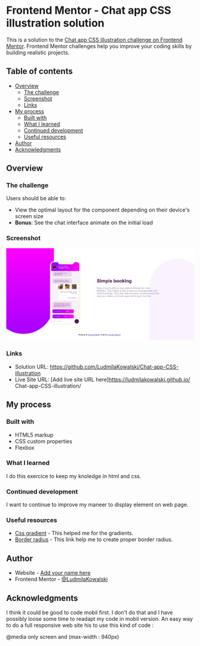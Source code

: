 # Frontend Mentor - Chat app CSS illustration solution

This is a solution to the [Chat app CSS illustration challenge on Frontend Mentor](https://www.frontendmentor.io/challenges/chat-app-css-illustration-O5auMkFqY). Frontend Mentor challenges help you improve your coding skills by building realistic projects. 

## Table of contents

- [Overview](#overview)
  - [The challenge](#the-challenge)
  - [Screenshot](#screenshot)
  - [Links](#links)
- [My process](#my-process)
  - [Built with](#built-with)
  - [What I learned](#what-i-learned)
  - [Continued development](#continued-development)
  - [Useful resources](#useful-resources)
- [Author](#author)
- [Acknowledgments](#acknowledgments)


## Overview

### The challenge

Users should be able to:

- View the optimal layout for the component depending on their device's screen size
- **Bonus**: See the chat interface animate on the initial load

### Screenshot

![](./images/site3.png)



### Links

- Solution URL: https://github.com/LudmilaKowalski/Chat-app-CSS-illustration
- Live Site URL: [Add live site URL here]https://ludmilakowalski.github.io/
Chat-app-CSS-illustration/

## My process

### Built with

- HTML5 markup
- CSS custom properties
- Flexbox

### What I learned

I do this exercice to keep my knoledge in html and css.


### Continued development

I want to continue to improve my maneer to display element on web page.

### Useful resources

- [Css gradient](https://cssgradient.io/) - This helped me for the gradients.
- [Border radius](https://developer.mozilla.org/fr/docs/Web/CSS/border-radius) - This link help me to create proper border radius.



## Author

- Website - [Add your name here](https://ludmilakowalski.github.io/Portfolio/)
- Frontend Mentor - [@LudmilaKowalski](https://www.frontendmentor.io/profile/LudmilaKowalski)


## Acknowledgments

I think it could be good to code mobil first. I don't do that and I have possibly loose some time to readapt my code in mobil version. An easy way to do a full responsive web site his to use this kind of code :

@media only screen and (max-width : 940px)


